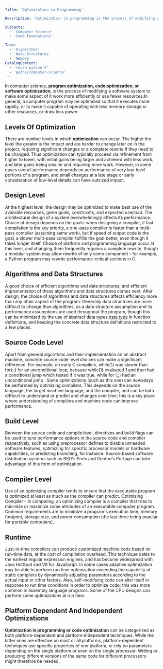 ```yaml
---
Title: 'Optimization in Programming' 

Description: 'Optimization in programming is the process of modifying a software system to make some aspect of it work more efficiently or use fewer resources' 

Subjects: 
  - 'Computer Science'
  - 'Code Foundations'

Tags: 
  - 'Algorithms'
  - 'Data Structures'
  - 'Memory'
CatalogContent: 
  - 'learn-python-3'
  - 'paths/computer-science'
---
```


In computer science, **program optimization, code optimization, or software optimization**, is the process of modifying a software system to make some aspect of it work more efficiently or use fewer resources.In general, a computer program may be optimized so that it executes more rapidly, or to make it capable of operating with less memory storage or other resources, or draw less power.

## Levels Of Optimization

There are number levels in which **optimization** can occur. The higher the level the greater is the impact and are harder to change later on in the project, requiring significant changes or a complete rewrite if they need to be changed. Thus optimization can typically proceed via refinement from higher to lower, with initial gains being larger and achieved with less work, and later gains being smaller and requiring more work. However, in some cases overall performance depends on performance of very low-level portions of a program, and small changes at a late stage or early consideration of low-level details can have outsized impact.

## Design Level

At the highest level, the design may be optimized to make best use of the available resources, given goals, constraints, and expected use/load. The architectural design of a system overwhelmingly affects its performance. Choice of design depends on the goals: when designing a compiler, if fast compilation is the key priority, a one-pass compiler is faster than a multi-pass compiler (assuming same work), but if speed of output code is the goal, a slower multi-pass compiler fulfills the goal better, even though it takes longer itself. Choice of platform and programming language occur at this level, and changing them frequently requires a complete rewrite, though a modular system may allow rewrite of only some component – for example, a Python program may rewrite performance-critical sections in C.

## Algorithms and Data Structures

A good choice of efficient algorithms and data structures, and efficient implementation of these algorithms and data structures comes next. After design, the choice of algorithms and data structures affects efficiency more than any other aspect of the program. Generally data structures are more difficult to change than algorithms, as a data structure assumption and its performance assumptions are used throughout the program, though this can be minimized by the use of abstract data types [data type](https://www.codecademy.com/resources/docs/general/data-types) in function definitions, and keeping the concrete data structure definitions restricted to a few places. 

## Source Code Level

Apart from general algorithms and their implementation on an abstract machine, concrete source code level choices can make a significant difference. For example, on early C compilers, while(1) was slower than for(;;) for an unconditional loop, because while(1) evaluated 1 and then had a conditional jump which tested if it was true, while for (;;) had an unconditional jump . Some optimizations (such as this one) can nowadays be performed by optimizing compilers. This depends on the source language, the target machine language, and the compiler, and can be both difficult to understand or predict and changes over time; this is a key place where understanding of compilers and machine code can improve performance.

## Build Level

Between the source code and compile level, directives and build flags can be used to tune performance options in the source code and compiler respectively, such as using preprocessor defines to disable unneeded software features, optimizing for specific processor models or hardware capabilities, or predicting branching, for instance. Source-based software distribution systems such as BSD's Ports and Gentoo's Portage can take advantage of this form of optimization.

## Compiler Level

Use of an optimizing compiler tends to ensure that the executable program is optimized at least as much as the compiler can predict.
Optimizing Compiler - In computing, an optimizing compiler is a compiler that tries to minimize or maximize some attributes of an executable computer program. Common requirements are to minimize a program's execution time, memory footprint, storage size, and power consumption (the last three being popular for portable computers). 

## Runtime

Just-in-time compilers can produce customized machine code based on run-time data, at the cost of compilation overhead. This technique dates to the earliest regular expression engines, and has become widespread with Java HotSpot and V8 for JavaScript. In some cases adaptive optimization may be able to perform run time optimization exceeding the capability of static compilers by dynamically adjusting parameters according to the actual input or other factors. Also, self-modifying code can alter itself in response to run time conditions in order to optimize code; this was more common in assembly language programs. Some of the CPU designs can perform some optimizations at run time.

## Platform Dependent And Independent Optimizations 

**Optimization in programming or code optimization** can be categorized as both platform-dependent and platform-independent techniques. While the latter ones are effective on most or all platforms, platform-dependent techniques use specific properties of one platform, or rely on parameters depending on the single platform or even on the single processor. Writing or producing different versions of the same code for different processors might therefore be needed.